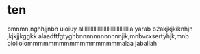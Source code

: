 # ten
bmnmn,nghhjjnbn
uioiuy
allllllllllllllllllllllllllllllllla
yarab b2akjkjkiknhjn
jkjkjjkggkk
alaadftfgtyghbnnnnnnnnnnnnjik,mnbvcxsertyhjk,mnb
oioiioiommmmmmmmmmmmmmmmmmalaa jaballah
